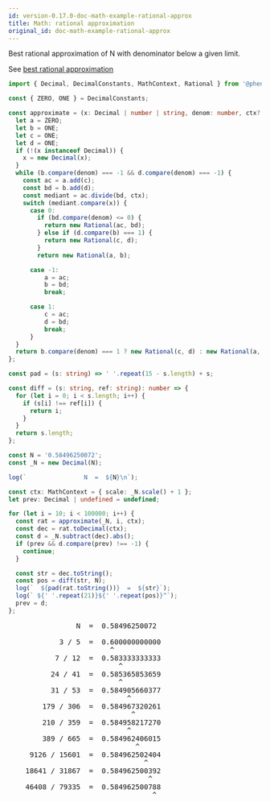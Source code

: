 ```yaml
---
id: version-0.17.0-doc-math-example-rational-approx
title: Math: rational approximation
original_id: doc-math-example-rational-approx
---
```


Best rational approximation of N with denominator below a given limit.

See [best rational approximation](https://www.johndcook.com/blog/2010/10/20/best-rational-approximation/)


```typescript
import { Decimal, DecimalConstants, MathContext, Rational } from '@phensley/cldr';

const { ZERO, ONE } = DecimalConstants;

const approximate = (x: Decimal | number | string, denom: number, ctx?: MathContext): Rational => {
  let a = ZERO;
  let b = ONE;
  let c = ONE;
  let d = ONE;
  if (!(x instanceof Decimal)) {
    x = new Decimal(x);
  }
  while (b.compare(denom) === -1 && d.compare(denom) === -1) {
    const ac = a.add(c);
    const bd = b.add(d);
    const mediant = ac.divide(bd, ctx);
    switch (mediant.compare(x)) {
      case 0:
        if (bd.compare(denom) <= 0) {
          return new Rational(ac, bd);
        } else if (d.compare(b) === 1) {
          return new Rational(c, d);
        }
        return new Rational(a, b);

      case -1:
          a = ac;
          b = bd;
          break;

      case 1:
          c = ac;
          d = bd;
          break;
      }
  }
  return b.compare(denom) === 1 ? new Rational(c, d) : new Rational(a, b);
};

const pad = (s: string) => ' '.repeat(15 - s.length) + s;

const diff = (s: string, ref: string): number => {
  for (let i = 0; i < s.length; i++) {
    if (s[i] !== ref[i]) {
      return i;
    }
  }
  return s.length;
};

const N = '0.58496250072';
const _N = new Decimal(N);

log(`                N  =  ${N}\n`);

const ctx: MathContext = { scale: _N.scale() + 1 };
let prev: Decimal | undefined = undefined;

for (let i = 10; i < 100000; i++) {
  const rat = approximate(_N, i, ctx);
  const dec = rat.toDecimal(ctx);
  const d = _N.subtract(dec).abs();
  if (prev && d.compare(prev) !== -1) {
    continue;
  }

  const str = dec.toString();
  const pos = diff(str, N);
  log(`  ${pad(rat.toString())}  =  ${str}`);
  log(` ${' '.repeat(21)}${' '.repeat(pos)}^`);
  prev = d;
};
```
<pre class="output">
                N  =  0.58496250072

            3 / 5  =  0.600000000000
                        ^
           7 / 12  =  0.583333333333
                          ^
          24 / 41  =  0.585365853659
                          ^
          31 / 53  =  0.584905660377
                            ^
        179 / 306  =  0.584967320261
                             ^
        210 / 359  =  0.584958217270
                            ^
        389 / 665  =  0.584962406015
                              ^
     9126 / 15601  =  0.584962502404
                                ^
    18641 / 31867  =  0.584962500392
                                 ^
    46408 / 79335  =  0.584962500788
                                  ^
</pre>

